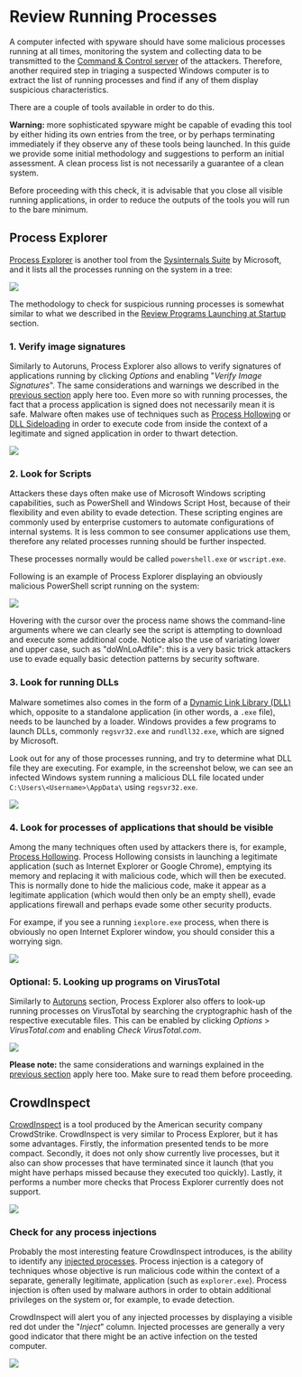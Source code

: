 # Review Running Processes

A computer infected with spyware should have some malicious processes running at all times, monitoring the system and collecting data to be transmitted to the [Command & Control server](https://securitywithoutborders.org/resources/digital-security-glossary.html#cnc) of the attackers. Therefore, another required step in triaging a suspected Windows computer is to extract the list of running processes and find if any of them display suspicious characteristics.

There are a couple of tools available in order to do this.

**Warning:** more sophisticated spyware might be capable of evading this tool by either hiding its own entries from the tree, or by perhaps terminating immediately if they observe any of these tools being launched. In this guide we provide some initial methodology and suggestions to perform an initial assessment. A clean process list is not necessarily a guarantee of a clean system.

Before proceeding with this check, it is advisable that you close all visible running applications, in order to reduce the outputs of the tools you will run to the bare minimum.

## Process Explorer

[Process Explorer](https://technet.microsoft.com/en-us/sysinternals/processexplorer.aspx) is another tool from the [Sysinternals Suite](https://docs.microsoft.com/en-us/sysinternals/downloads/sysinternals-suite) by Microsoft, and it lists all the processes running on the system in a tree:

![](../.gitbook/assets/procexp.png)

The methodology to check for suspicious running processes is somewhat similar to what we described in the [Review Programs Launching at Startup](autoruns.md) section.

### 1. Verify image signatures

Similarly to Autoruns, Process Explorer also allows to verify signatures of applications running by clicking _Options_ and enabling "_Verify Image Signatures_". The same considerations and warnings we described in the [previous section](autoruns.md) apply here too. Even more so with running processes, the fact that a process application is signed does not necessarily mean it is safe. Malware often makes use of techniques such as [Process Hollowing](https://attack.mitre.org/techniques/T1093/) or [DLL Sideloading](https://attack.mitre.org/techniques/T1073/) in order to execute code from inside the context of a legitimate and signed application in order to thwart detection.

![](../.gitbook/assets/procexp2.png)

### 2. Look for Scripts

Attackers these days often make use of Microsoft Windows scripting capabilities, such as PowerShell and Windows Script Host, because of their flexibility and even ability to evade detection. These scripting engines are commonly used by enterprise customers to automate configurations of internal systems. It is less common to see consumer applications use them, therefore any related processes running should be further inspected.

These processes normally would be called `powershell.exe` or `wscript.exe`.

Following is an example of Process Explorer displaying an obviously malicious PowerShell script running on the system:

![](../.gitbook/assets/procexp\_powershell.png)

Hovering with the cursor over the process name shows the command-line arguments where we can clearly see the script is attempting to download and execute some additional code. Notice also the use of variating lower and upper case, such as "doWnLoAdfile": this is a very basic trick attackers use to evade equally basic detection patterns by security software.

### 3. Look for running DLLs

Malware sometimes also comes in the form of a [Dynamic Link Library (DLL)](https://support.microsoft.com/en-us/help/815065/what-is-a-dll) which, opposite to a standalone application (in other words, a `.exe` file), needs to be launched by a loader. Windows provides a few programs to launch DLLs, commonly `regsvr32.exe` and `rundll32.exe`, which are signed by Microsoft.

Look out for any of those processes running, and try to determine what DLL file they are executing. For example, in the screenshot below, we can see an infected Windows system running a malicious DLL file located under `C:\Users\<Username>\AppData\` using `regsvr32.exe`.

![](../.gitbook/assets/procexp\_regsvr.png)

### 4. Look for processes of applications that should be visible

Among the many techniques often used by attackers there is, for example, [Process Hollowing](https://attack.mitre.org/techniques/T1093/). Process Hollowing consists in launching a legitimate application (such as Internet Explorer or Google Chrome), emptying its memory and replacing it with malicious code, which will then be executed. This is normally done to hide the malicious code, make it appear as a legitimate application (which would then only be an empty shell), evade applications firewall and perhaps evade some other security products.

For exampe, if you see a running `iexplore.exe` process, when there is obviously no open Internet Explorer window, you should consider this a worrying sign.

![](../.gitbook/assets/procexp\_iexplore.png)

### Optional: 5. Looking up programs on VirusTotal

Similarly to [Autoruns](autoruns.md) section, Process Explorer also offers to look-up running processes on VirusTotal by searching the cryptographic hash of the respective executable files. This can be enabled by clicking _Options_ > _VirusTotal.com_ and enabling _Check VirusTotal.com_.

![](../.gitbook/assets/procexp3.png)

**Please note:** the same considerations and warnings explained in the [previous section](autoruns.md) apply here too. Make sure to read them before proceeding.

## CrowdInspect

[CrowdInspect](https://www.crowdstrike.com/resources/community-tools/crowdinspect-tool/) is a tool produced by the American security company CrowdStrike. CrowdInspect is very similar to Process Explorer, but it has some advantages. Firstly, the information presented tends to be more compact. Secondly, it does not only show currently live processes, but it also can show processes that have terminated since it launch (that you might have perhaps missed because they executed too quickly). Lastly, it performs a number more checks that Process Explorer currently does not support.

![](../.gitbook/assets/crowdinspect.png)

### Check for any process injections

Probably the most interesting feature CrowdInspect introduces, is the ability to identify any [injected processes](https://attack.mitre.org/techniques/T1055/). Process injection is a category of techniques whose objective is run malicious code within the context of a separate, generally legitimate, application (such as `explorer.exe`). Process injection is often used by malware authors in order to obtain additional privileges on the system or, for example, to evade detection.

CrowdInspect will alert you of any injected processes by displaying a visible red dot under the "_Inject_" column. Injected processes are generally a very good indicator that there might be an active infection on the tested computer.

![](../.gitbook/assets/crowdinspect\_injection.png)
